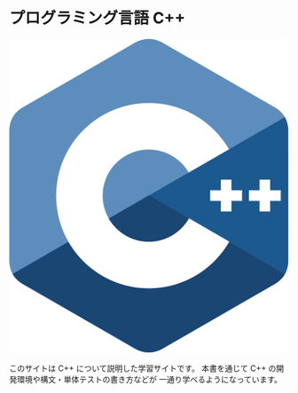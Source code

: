 # プログラミング言語 C++

<div align="center">
    <img src="images/c++.svg">
</div>

このサイトは C++ について説明した学習サイトです。
本書を通じて C++ の開発環境や構文・単体テストの書き方などが
一通り学べるようになっています。
